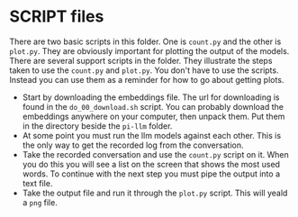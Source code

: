 # SCRIPT files

There are two basic scripts in this folder. One is `count.py` and the other is `plot.py`. They are obviously important for plotting the output of the models. There are several support scripts in the folder. They illustrate the steps taken to use the `count.py` and `plot.py`. You don't have to use the scripts. Instead you can use them as a reminder for how to go about getting plots.

- Start by downloading the embeddings file. The url for downloading is found in the `do_00_download.sh` script. You can probably download the embeddings anywhere on your computer, then unpack them. Put them in the directory beside the `pi-llm` folder.
- At some point you must run the llm models against each other. This is the only way to get the recorded log from the conversation.
- Take the recorded conversation and use the `count.py` script on it. When you do this you will see a list on the screen that shows the most used words. To continue with the next step you must pipe the output into a text file.
- Take the output file and run it through the `plot.py` script. This will yeald a `png` file.


